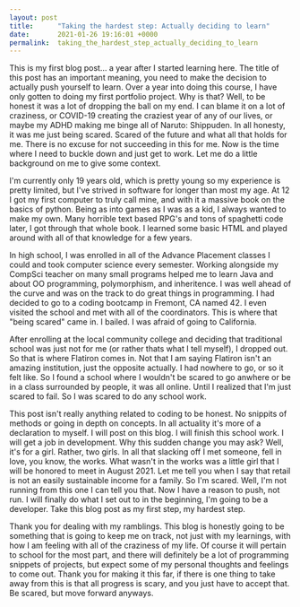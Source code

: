 ```yaml
---
layout: post
title:      "Taking the hardest step: Actually deciding to learn"
date:       2021-01-26 19:16:01 +0000
permalink:  taking_the_hardest_step_actually_deciding_to_learn
---
```



This is my first blog post... a year after I started learning here. The title of this post has an important meaning, you need to make the decision to actually push yourself to learn. Over a year into doing this course, I have only gotten to doing my first portfolio project. Why is that? Well, to be honest it was a lot of dropping the ball on my end. I can blame it on a lot of craziness, or COVID-19 creating the craziest year of any of our lives, or maybe my ADHD making me binge all of Naruto: Shippuden. In all honesty, it was me just being scared. Scared of the future and what all that holds for me. There is no excuse for not succeeding in this for me. Now is the time where I need to buckle down and just get to work. Let me do a little background on me to give some context.

I'm currently only 19 years old, which is pretty young so my experience is pretty limited, but I've strived in software for longer than most my age. At 12 I got my first computer to truly call mine, and with it a massive book on the basics of python. Being as into games as I was as a kid, I always wanted to make my own. Many horrible text based RPG's and tons of spaghetti code later, I got through that whole book. I learned some basic HTML and played around with all of that knowledge for a few years.

In high school, I was enrolled in all of the Advance Placement classes I could and took computer science every semester. Working alongside my CompSci teacher on many small programs helped me to learn Java and about OO programming, polymorphism, and inheritence. I was well ahead of the curve and was on the track to do great things in programming. I had decided to go to a coding bootcamp in Fremont, CA named 42. I even visited the school and met with all of the coordinators. This is where that "being scared" came in. I bailed. I was afraid of going to California.

After enrolling at the local community college and deciding that traditional school was just not for me (or rather thats what I tell myself), I dropped out. So that is where Flatiron comes in. Not that I am saying Flatiron isn't an amazing institution, just the opposite actually. I had nowhere to go, or so it felt like. So I found a school where I wouldn't be scared to go anwhere or be in a class surrounded by people, it was all online. Until I realized that I'm just scared to fail. So I was scared to do any school work.

This post isn't really anything related to coding to be honest. No snippits of methods or going in depth on concepts. In all actuality it's more of a declaration to myself. I will post on this blog. I will finish this school work. I will get a job in development. Why this sudden change you may ask? Well, it's for a girl. Rather, two girls. In all that slacking off I met someone, fell in love, you know, the works. What wasn't in the works was a little girl that I will be honored to meet in August 2021. Let me tell you when I say that retail is not an easily sustainable income for a family. So I'm scared. Well, I'm not running from this one I can tell you that. Now I have a reason to push, not run. I will finally do what I set out to in the beginning, I'm going to be a developer. Take this blog post as my first step, my hardest step.

Thank you for dealing with my ramblings. This blog is honestly going to be something that is going to keep me on track, not just with my learnings, with how I am feeling with all of the craziness of my life. Of course it will pertain to school for the most part, and there will definitely be a lot of programming snippets of projects, but expect some of my personal thoughts and feelings to come out. Thank you for making it this far, if there is one thing to take away from this is that all progress is scary, and you just have to accept that. Be scared, but move forward anyways.
